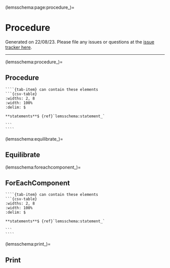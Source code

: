 
(lemsschema:page:procedure_)=
# Procedure



Generated on 22/08/23.
Please file any issues or questions at the [issue tracker here](https://github.com/LEMS/LEMS/issues).

---

(lemsschema:procedure_)=
## Procedure

<i></i>

`````{tab-set}
````{tab-item} can contain these elements
```{csv-table}
:widths: 2, 8
:width: 100%
:delim: $

**statements**$ {ref}`lemsschema:statement_`

```
````
`````
(lemsschema:equilibrate_)=
## Equilibrate

<i></i>


(lemsschema:foreachcomponent_)=
## ForEachComponent

<i></i>

`````{tab-set}
````{tab-item} can contain these elements
```{csv-table}
:widths: 2, 8
:width: 100%
:delim: $

**statements**$ {ref}`lemsschema:statement_`

```
````
`````
(lemsschema:print_)=
## Print

<i></i>

